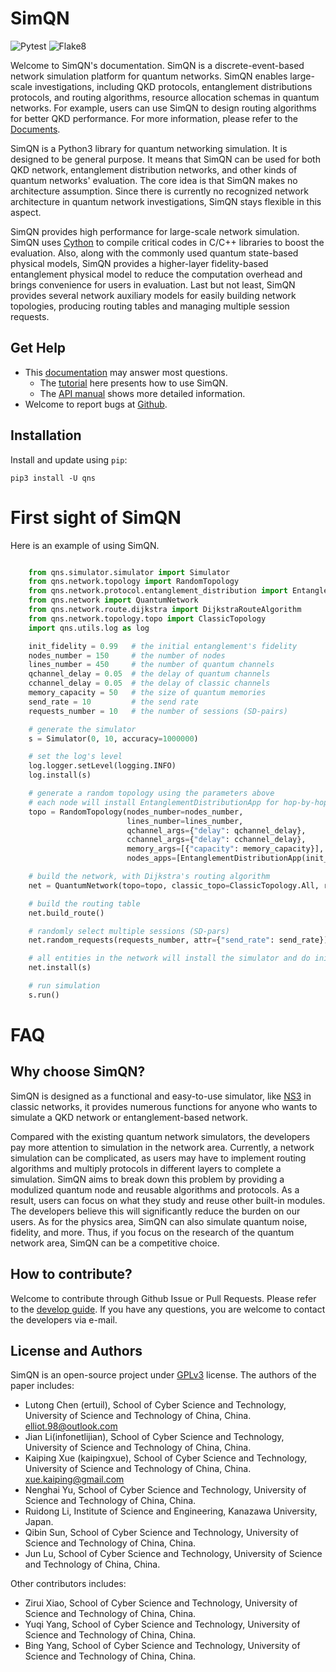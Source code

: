 # SimQN

![Pytest](https://github.com/ertuil/SimQN/actions/workflows/pytest.yml/badge.svg) 
![Flake8](https://github.com/ertuil/SimQN/actions/workflows/flake8.yml/badge.svg) 

Welcome to SimQN's documentation. SimQN is a discrete-event-based network simulation platform for quantum networks.
SimQN enables large-scale investigations, including QKD protocols, entanglement distributions protocols, and routing algorithms, resource allocation schemas in quantum networks. For example, users can use SimQN to design routing algorithms for better QKD performance. For more information, please refer to the [Documents](https://ertuil.github.io/SimQN/).

SimQN is a Python3 library for quantum networking simulation. It is designed to be general purpose. It means that SimQN can be used for both QKD network, entanglement distribution networks, and other kinds of quantum networks' evaluation. The core idea is that SimQN makes no architecture assumption. Since there is currently no recognized network architecture in quantum network investigations, SimQN stays flexible in this aspect.

SimQN provides high performance for large-scale network simulation. SimQN uses [Cython](https://cython.org/) to compile critical codes in C/C++ libraries to boost the evaluation. Also, along with the commonly used quantum state-based physical models, SimQN provides a higher-layer fidelity-based entanglement physical model to reduce the computation overhead and brings convenience for users in evaluation. Last but not least, SimQN provides several network auxiliary models for easily building network topologies, producing routing tables and managing multiple session requests.

## Get Help

- This [documentation](https://ertuil.github.io/SimQN/) may answer most questions.
    - The [tutorial](https://ertuil.github.io/SimQN/tutorials.html) here presents how to use SimQN.
    - The [API manual](https://ertuil.github.io/SimQN/modules.html) shows more detailed information.
- Welcome to report bugs at [Github](https://github.com/ertuil/SimQN).

## Installation

Install and update using `pip`:
```
pip3 install -U qns
```

# First sight of SimQN

Here is an example of using SimQN.

``` Python

    from qns.simulator.simulator import Simulator
    from qns.network.topology import RandomTopology
    from qns.network.protocol.entanglement_distribution import EntanglementDistributionApp
    from qns.network import QuantumNetwork
    from qns.network.route.dijkstra import DijkstraRouteAlgorithm
    from qns.network.topology.topo import ClassicTopology
    import qns.utils.log as log

    init_fidelity = 0.99   # the initial entanglement's fidelity
    nodes_number = 150     # the number of nodes
    lines_number = 450     # the number of quantum channels
    qchannel_delay = 0.05  # the delay of quantum channels
    cchannel_delay = 0.05  # the delay of classic channels
    memory_capacity = 50   # the size of quantum memories
    send_rate = 10         # the send rate
    requests_number = 10   # the number of sessions (SD-pairs)

    # generate the simulator
    s = Simulator(0, 10, accuracy=1000000)

    # set the log's level
    log.logger.setLevel(logging.INFO)
    log.install(s)

    # generate a random topology using the parameters above
    # each node will install EntanglementDistributionApp for hop-by-hop entanglement distribution
    topo = RandomTopology(nodes_number=nodes_number,
                          lines_number=lines_number,
                          qchannel_args={"delay": qchannel_delay},
                          cchannel_args={"delay": cchannel_delay},
                          memory_args=[{"capacity": memory_capacity}],
                          nodes_apps=[EntanglementDistributionApp(init_fidelity=init_fidelity)])

    # build the network, with Dijkstra's routing algorithm
    net = QuantumNetwork(topo=topo, classic_topo=ClassicTopology.All, route=DijkstraRouteAlgorithm())

    # build the routing table
    net.build_route()

    # randomly select multiple sessions (SD-pars)
    net.random_requests(requests_number, attr={"send_rate": send_rate})

    # all entities in the network will install the simulator and do initiate works.
    net.install(s)

    # run simulation
    s.run()
```
# FAQ
## Why choose SimQN?
SimQN is designed as a functional and easy-to-use simulator, like [NS3](https://www.nsnam.org/) in classic networks, it provides numerous functions for anyone who wants to simulate a QKD network or entanglement-based network. 

Compared with the existing quantum network simulators, the developers pay more attention to simulation in the network area. Currently, a network simulation can be complicated, as users may have to implement routing algorithms and multiply protocols in different layers to complete a simulation. SimQN aims to break down this problem by providing a modulized quantum node and reusable algorithms and protocols. As a result, users can focus on what they study and reuse other built-in modules. The developers believe this will significantly reduce the burden on our users. As for the physics area, SimQN can also simulate quantum noise, fidelity, and more. Thus, if you focus on the research of the quantum network area, SimQN can be a competitive choice. 

## How to contribute?
Welcome to contribute through Github Issue or Pull Requests. Please refer to the [develop guide](https://ertuil.github.io/SimQN/develop.html). If you have any questions, you are welcome to contact the developers via e-mail.

## License and Authors

SimQN is an open-source project under [GPLv3](/LICENSE) license. The authors of the paper includes:
* Lutong Chen (ertuil), School of Cyber Science and Technology, University of Science and Technology of China, China. elliot.98@outlook.com
* Jian Li(infonetlijian), School of Cyber Science and Technology, University of Science and Technology of China, China.
* Kaiping Xue (kaipingxue), School of Cyber Science and Technology, University of Science and Technology of China, China. xue.kaiping@gmail.com
* Nenghai Yu, School of Cyber Science and Technology, University of Science and Technology of China, China.
* Ruidong Li, Institute of Science and Engineering, Kanazawa University, Japan.
* Qibin Sun, School of Cyber Science and Technology, University of Science and Technology of China, China.
* Jun Lu, School of Cyber Science and Technology, University of Science and Technology of China, China.

Other contributors includes:
* Zirui Xiao, School of Cyber Science and Technology, University of Science and Technology of China, China.
* Yuqi Yang, School of Cyber Science and Technology, University of Science and Technology of China, China.
* Bing Yang, School of Cyber Science and Technology, University of Science and Technology of China, China.
